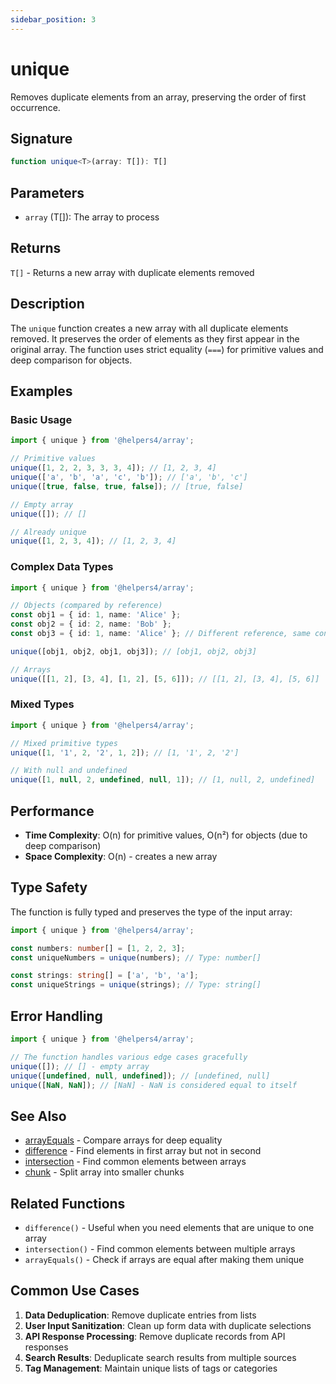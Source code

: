 ```yaml
---
sidebar_position: 3
---
```


# unique

Removes duplicate elements from an array, preserving the order of first occurrence.

## Signature

```typescript
function unique<T>(array: T[]): T[]
```

## Parameters

- `array` (T[]): The array to process

## Returns

`T[]` - Returns a new array with duplicate elements removed

## Description

The `unique` function creates a new array with all duplicate elements removed. It preserves the order of elements as they first appear in the original array. The function uses strict equality (`===`) for primitive values and deep comparison for objects.

## Examples

### Basic Usage

```typescript
import { unique } from '@helpers4/array';

// Primitive values
unique([1, 2, 2, 3, 3, 3, 4]); // [1, 2, 3, 4]
unique(['a', 'b', 'a', 'c', 'b']); // ['a', 'b', 'c']
unique([true, false, true, false]); // [true, false]

// Empty array
unique([]); // []

// Already unique
unique([1, 2, 3, 4]); // [1, 2, 3, 4]
```

### Complex Data Types

```typescript
import { unique } from '@helpers4/array';

// Objects (compared by reference)
const obj1 = { id: 1, name: 'Alice' };
const obj2 = { id: 2, name: 'Bob' };
const obj3 = { id: 1, name: 'Alice' }; // Different reference, same content

unique([obj1, obj2, obj1, obj3]); // [obj1, obj2, obj3]

// Arrays
unique([[1, 2], [3, 4], [1, 2], [5, 6]]); // [[1, 2], [3, 4], [5, 6]]
```

### Mixed Types

```typescript
import { unique } from '@helpers4/array';

// Mixed primitive types
unique([1, '1', 2, '2', 1, 2]); // [1, '1', 2, '2']

// With null and undefined
unique([1, null, 2, undefined, null, 1]); // [1, null, 2, undefined]
```

## Performance

- **Time Complexity**: O(n) for primitive values, O(n²) for objects (due to deep comparison)
- **Space Complexity**: O(n) - creates a new array

## Type Safety

The function is fully typed and preserves the type of the input array:

```typescript
import { unique } from '@helpers4/array';

const numbers: number[] = [1, 2, 2, 3];
const uniqueNumbers = unique(numbers); // Type: number[]

const strings: string[] = ['a', 'b', 'a'];
const uniqueStrings = unique(strings); // Type: string[]
```

## Error Handling

```typescript
import { unique } from '@helpers4/array';

// The function handles various edge cases gracefully
unique([]); // [] - empty array
unique([undefined, null, undefined]); // [undefined, null]
unique([NaN, NaN]); // [NaN] - NaN is considered equal to itself
```

## See Also

- [arrayEquals](./array-equals.md) - Compare arrays for deep equality
- [difference](./difference.md) - Find elements in first array but not in second
- [intersection](./intersection.md) - Find common elements between arrays
- [chunk](./chunk.md) - Split array into smaller chunks

## Related Functions

- `difference()` - Useful when you need elements that are unique to one array
- `intersection()` - Find common elements between multiple arrays
- `arrayEquals()` - Check if arrays are equal after making them unique

## Common Use Cases

1. **Data Deduplication**: Remove duplicate entries from lists
2. **User Input Sanitization**: Clean up form data with duplicate selections
3. **API Response Processing**: Remove duplicate records from API responses
4. **Search Results**: Deduplicate search results from multiple sources
5. **Tag Management**: Maintain unique lists of tags or categories
